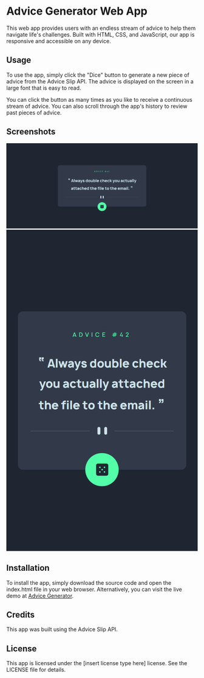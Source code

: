 # Advice Generator Web App
This web app provides users with an endless stream of advice to help them navigate life's challenges. Built with HTML, CSS, and JavaScript, our app is responsive and accessible on any device.

## Usage
To use the app, simply click the "Dice" button to generate a new piece of advice from the Advice Slip API. The advice is displayed on the screen in a large font that is easy to read.

You can click the button as many times as you like to receive a continuous stream of advice. You can also scroll through the app's history to review past pieces of advice.

## Screenshots
![](./design/desktop-screenshot.png)
![](./design/mobile-screenshot.png)

## Installation
To install the app, simply download the source code and open the index.html file in your web browser. Alternatively, you can visit the live demo at [Advice Generator](https://kriskoagm.github.io/advice-generator-app/).

## Credits
This app was built using the Advice Slip API.

## License
This app is licensed under the [insert license type here] license. See the LICENSE file for details.
